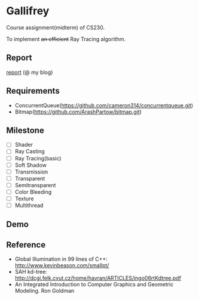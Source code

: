 # Gallifrey
Course assignment(midterm) of CS230.

To implement <del>an efficient</del> Ray Tracing algorithm.

## Report

[report](http://blog.expye.com/post/study/2017-03-25-ray-Tracer) (@ my blog)


## Requirements

- ConcurrentQueue(https://github.com/cameron314/concurrentqueue.git)
- Bitmap(https://github.com/ArashPartow/bitmap.git)

## Milestone
- [ ] Shader
- [ ] Ray Casting
- [ ] Ray Tracing(basic)
- [ ] Soft Shadow 
- [ ] Transmission
- [ ] Transparent
- [ ] Semitransparent
- [ ] Color Bleeding
- [ ] Texture
- [ ] Multithread

## Demo

## Reference
- Global Illumination in 99 lines of C++: http://www.kevinbeason.com/smallpt/
- SAH kd-tree: http://dcgi.felk.cvut.cz/home/havran/ARTICLES/ingo06rtKdtree.pdf
- An Integrated Introduction to Computer Graphics and Geometric Modeling. Ron Goldman
